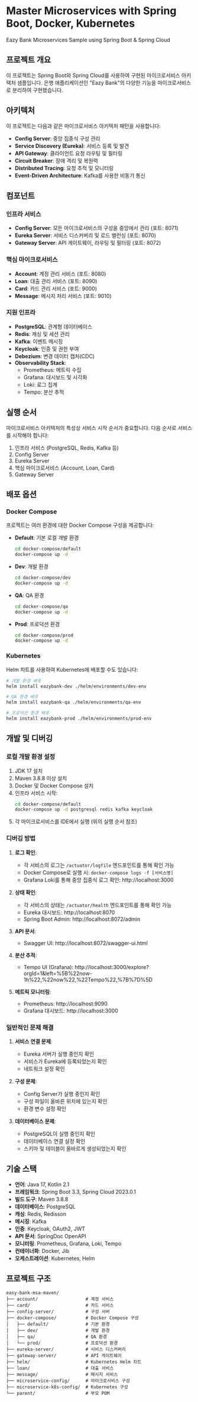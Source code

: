 # Master Microservices with Spring Boot, Docker, Kubernetes

Eazy Bank Microservices Sample using Spring Boot & Spring Cloud

## 프로젝트 개요

이 프로젝트는 Spring Boot와 Spring Cloud를 사용하여 구현된 마이크로서비스 아키텍처 샘플입니다. 은행 애플리케이션인 "Eazy Bank"의 다양한 기능을 마이크로서비스로 분리하여 구현했습니다.

## 아키텍처

이 프로젝트는 다음과 같은 마이크로서비스 아키텍처 패턴을 사용합니다:

- **Config Server**: 중앙 집중식 구성 관리
- **Service Discovery (Eureka)**: 서비스 등록 및 발견
- **API Gateway**: 클라이언트 요청 라우팅 및 필터링
- **Circuit Breaker**: 장애 격리 및 복원력
- **Distributed Tracing**: 요청 추적 및 모니터링
- **Event-Driven Architecture**: Kafka를 사용한 비동기 통신

## 컴포넌트

### 인프라 서비스

- **Config Server**: 모든 마이크로서비스의 구성을 중앙에서 관리 (포트: 8071)
- **Eureka Server**: 서비스 디스커버리 및 로드 밸런싱 (포트: 8070)
- **Gateway Server**: API 게이트웨이, 라우팅 및 필터링 (포트: 8072)

### 핵심 마이크로서비스

- **Account**: 계정 관리 서비스 (포트: 8080)
- **Loan**: 대출 관리 서비스 (포트: 8090)
- **Card**: 카드 관리 서비스 (포트: 9000)
- **Message**: 메시지 처리 서비스 (포트: 9010)

### 지원 인프라

- **PostgreSQL**: 관계형 데이터베이스
- **Redis**: 캐싱 및 세션 관리
- **Kafka**: 이벤트 메시징
- **Keycloak**: 인증 및 권한 부여
- **Debezium**: 변경 데이터 캡처(CDC)
- **Observability Stack**:
  - Prometheus: 메트릭 수집
  - Grafana: 대시보드 및 시각화
  - Loki: 로그 집계
  - Tempo: 분산 추적

## 실행 순서

마이크로서비스 아키텍처의 특성상 서비스 시작 순서가 중요합니다. 다음 순서로 서비스를 시작해야 합니다:

1. 인프라 서비스 (PostgreSQL, Redis, Kafka 등)
2. Config Server
3. Eureka Server
4. 핵심 마이크로서비스 (Account, Loan, Card)
5. Gateway Server

## 배포 옵션

### Docker Compose

프로젝트는 여러 환경에 대한 Docker Compose 구성을 제공합니다:

- **Default**: 기본 로컬 개발 환경
  ```bash
  cd docker-compose/default
  docker-compose up -d
  ```

- **Dev**: 개발 환경
  ```bash
  cd docker-compose/dev
  docker-compose up -d
  ```

- **QA**: QA 환경
  ```bash
  cd docker-compose/qa
  docker-compose up -d
  ```

- **Prod**: 프로덕션 환경
  ```bash
  cd docker-compose/prod
  docker-compose up -d
  ```

### Kubernetes

Helm 차트를 사용하여 Kubernetes에 배포할 수도 있습니다:

```bash
# 개발 환경 배포
helm install eazybank-dev ./helm/environments/dev-env

# QA 환경 배포
helm install eazybank-qa ./helm/environments/qa-env

# 프로덕션 환경 배포
helm install eazybank-prod ./helm/environments/prod-env
```

## 개발 및 디버깅

### 로컬 개발 환경 설정

1. JDK 17 설치
2. Maven 3.8.8 이상 설치
3. Docker 및 Docker Compose 설치
4. 인프라 서비스 시작:
   ```bash
   cd docker-compose/default
   docker-compose up -d postgresql redis kafka keycloak
   ```
5. 각 마이크로서비스를 IDE에서 실행 (위의 실행 순서 참조)

### 디버깅 방법

1. **로그 확인**:
   - 각 서비스의 로그는 `/actuator/logfile` 엔드포인트를 통해 확인 가능
   - Docker Compose로 실행 시: `docker-compose logs -f [서비스명]`
   - Grafana Loki를 통해 중앙 집중식 로그 확인: http://localhost:3000

2. **상태 확인**:
   - 각 서비스의 상태는 `/actuator/health` 엔드포인트를 통해 확인 가능
   - Eureka 대시보드: http://localhost:8070
   - Spring Boot Admin: http://localhost:8072/admin

3. **API 문서**:
   - Swagger UI: http://localhost:8072/swagger-ui.html

4. **분산 추적**:
   - Tempo UI (Grafana): http://localhost:3000/explore?orgId=1&left=%5B%22now-1h%22,%22now%22,%22Tempo%22,%7B%7D%5D

5. **메트릭 모니터링**:
   - Prometheus: http://localhost:9090
   - Grafana 대시보드: http://localhost:3000

### 일반적인 문제 해결

1. **서비스 연결 문제**:
   - Eureka 서버가 실행 중인지 확인
   - 서비스가 Eureka에 등록되었는지 확인
   - 네트워크 설정 확인

2. **구성 문제**:
   - Config Server가 실행 중인지 확인
   - 구성 파일이 올바른 위치에 있는지 확인
   - 환경 변수 설정 확인

3. **데이터베이스 문제**:
   - PostgreSQL이 실행 중인지 확인
   - 데이터베이스 연결 설정 확인
   - 스키마 및 테이블이 올바르게 생성되었는지 확인

## 기술 스택

- **언어**: Java 17, Kotlin 2.1
- **프레임워크**: Spring Boot 3.3, Spring Cloud 2023.0.1
- **빌드 도구**: Maven 3.8.8
- **데이터베이스**: PostgreSQL
- **캐싱**: Redis, Redisson
- **메시징**: Kafka
- **인증**: Keycloak, OAuth2, JWT
- **API 문서**: SpringDoc OpenAPI
- **모니터링**: Prometheus, Grafana, Loki, Tempo
- **컨테이너화**: Docker, Jib
- **오케스트레이션**: Kubernetes, Helm

## 프로젝트 구조

```
easy-bank-msa-maven/
├── account/                  # 계정 서비스
├── card/                     # 카드 서비스
├── config-server/            # 구성 서버
├── docker-compose/           # Docker Compose 구성
│   ├── default/              # 기본 환경
│   ├── dev/                  # 개발 환경
│   ├── qa/                   # QA 환경
│   └── prod/                 # 프로덕션 환경
├── eureka-server/            # 서비스 디스커버리
├── gateway-server/           # API 게이트웨이
├── helm/                     # Kubernetes Helm 차트
├── loan/                     # 대출 서비스
├── message/                  # 메시지 서비스
├── microservice-config/      # 마이크로서비스 구성
├── microservice-k8s-config/  # Kubernetes 구성
└── parent/                   # 부모 POM
```
